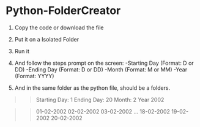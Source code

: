 # Python-FolderCreator

1) Copy the code or download the file

2) Put it on a Isolated Folder

3) Run it

4) And follow the steps prompt on the screen:
-Starting Day (Format: D or DD)
-Ending Day (Format: D or DD)
-Month (Format: M or MM)
-Year (Format: YYYY)

5) And in the same folder as the python file, should be a folders.

>> Starting Day: 1
>> Ending Day: 20
>> Month: 2
>> Year 2002

>> 01-02-2002
>> 02-02-2002
>> 03-02-2002
...
>> 18-02-2002
>> 19-02-2002
>> 20-02-2002
